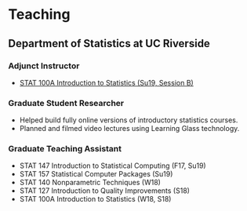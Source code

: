 # Teaching

## Department of Statistics at UC Riverside
### Adjunct Instructor
- [STAT 100A Introduction to Statistics (Su19, Session B)](https://lgpcappiello.github.io/teaching/stat100a/su19.html)

### Graduate Student Researcher 
- Helped build fully online versions of introductory statistics courses.
- Planned and filmed video lectures using Learning Glass technology.

### Graduate Teaching Assistant
- STAT 147 Introduction to Statistical Computing (F17, Su19)
- STAT 157 Statistical Computer Packages (Su19)
- STAT 140 Nonparametric Techniques (W18)
- STAT 127 Introduction to Quality Improvements (S18)
- STAT 100A Introduction to Statistics (W18, S18)
